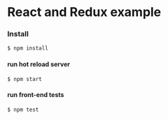 # React and Redux example 

### Install

```sh
$ npm install
```

#### run hot reload server
```sh
$ npm start
```

#### run front-end tests
```sh
$ npm test
```